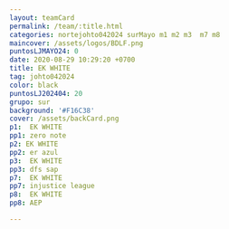 ```yaml
---
layout: teamCard
permalink: /team/:title.html
categories: nortejohto042024 surMayo m1 m2 m3  m7 m8
maincover: /assets/logos/BDLF.png
puntosLJMAYO24: 0
date: 2020-08-29 10:29:20 +0700
title: EK WHITE
tag: johto042024
color: black
puntosLJ202404: 20
grupo: sur
background: '#F16C38'
cover: /assets/backCard.png
p1:  EK WHITE
pp1: zero note
p2: EK WHITE
pp2: er azul
p3:  EK WHITE
pp3: dfs sap
p7:  EK WHITE
pp7: injustice league
p8:  EK WHITE
pp8: AEP

---
```




